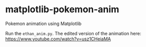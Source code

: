 # matplotlib-pokemon-anim
Pokemon animation using Matplotlib

Run the `ethan_anim.py`. The edited version of the animation here: https://www.youtube.com/watch?v=usz1CHeiaMA
